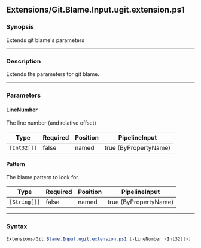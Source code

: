 Extensions/Git.Blame.Input.ugit.extension.ps1
---------------------------------------------

### Synopsis
Extends git blame's parameters

---

### Description

Extends the parameters for git blame.

---

### Parameters
#### **LineNumber**
The line number (and relative offset)

|Type       |Required|Position|PipelineInput        |
|-----------|--------|--------|---------------------|
|`[Int32[]]`|false   |named   |true (ByPropertyName)|

#### **Pattern**
The blame pattern to look for.

|Type        |Required|Position|PipelineInput        |
|------------|--------|--------|---------------------|
|`[String[]]`|false   |named   |true (ByPropertyName)|

---

### Syntax
```PowerShell
Extensions/Git.Blame.Input.ugit.extension.ps1 [-LineNumber <Int32[]>] [-Pattern <String[]>] [<CommonParameters>]
```

